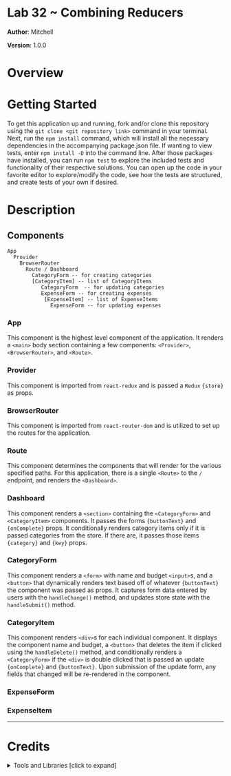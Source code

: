 # Lab 32 ~ Combining Reducers

**Author**: Mitchell

**Version**: 1.0.0

# Overview
 

# Getting Started
To get this application up and running, fork and/or clone this repository using the `git clone <git repository link>` command in your terminal. Next, run the `npm install` command, which will install all the necessary dependencies in the accompanying package.json file. If wanting to view tests, enter `npm install -D` into the command line. After those packages have installed, you can run `npm test` to explore the included tests and functionality of their respective solutions. You can open up the code in your favorite editor to explore/modify the code, see how the tests are structured, and create tests of your own if desired.

# Description

## Components
```
App
  Provider
    BrowserRouter
      Route / Dashboard
        CategoryForm -- for creating categories
        [CategoryItem] -- list of CategoryItems
           CategoryForm  -- for updating categories
           ExpenseForm -- for creating expenses
            [ExpenseItem] -- list of ExpenseItems
              ExpenseForm -- for updating expenses
```

### App
This component is the highest level component of the application. It renders a `<main>` body section containing a few components: `<Provider>`, `<BrowserRouter>`, and `<Route>`.

### Provider
This component is imported from `react-redux` and is passed a `Redux` `{store}` as props.

### BrowserRouter
This component is imported from `react-router-dom` and is utilized to set up the routes for the application.

### Route
This component determines the components that will render for the various specified paths. For this application, there is a single `<Route>` to the `/` endpoint, and renders the `<Dashboard>`.

### Dashboard
This component renders a `<section>` containing the `<CategoryForm>` and `<CategoryItem>` components. It passes the forms `{buttonText}` and `{onComplete}` props. It conditionally renders category items only if it is passed categories from the store. If there are, it passes those items `{category}` and `{key}` props. 

### CategoryForm
This component renders a `<form>` with name and budget `<input>`s, and a `<button>` that dynamically renders text based off of whatever `{buttonText}` the component was passed as props. It captures form data entered by users with the `handleChange()` method, and updates store state with the `handleSubmit()` method.

### CategoryItem
This component renders `<div>`s for each individual component. It displays the component name and budget, a `<button>` that deletes the item if clicked using the `handleDelete()` method, and conditionally renders a `<CategoryForm>` if the `<div>` is double clicked that is passed an update `{onComplete}` and `{buttonText}`. Upon submission of the update form, any fields that changed will be re-rendered in the component.

### ExpenseForm


### ExpenseItem


***

# Credits 
**<details>**
  <summary>Tools and Libraries [click to expand]</summary>

  * [Babel Core](https://www.npmjs.com/package/babel-core) ~ npmjs.com/package/babel-core
  * [Babel Loader](https://www.npmjs.com/package/babel-loader) ~ npmjs.com/package/babel-loader 
  * [Babel Plugin Transform Object Rest Spread](https://www.npmjs.com/package/babel-plugin-transform-object-rest-spread) ~  npmjs.com/package/babel-plugin-transform-object-rest-spread
  * [Babel Preset Env](https://www.npmjs.com/package/babel-preset-env) ~ npmjs.com/package/babel-preset-env
  * [Babel Preset React](https://www.npmjs.com/package/babel-preset-react) ~ npmjs.com/package/babel-preset-react
  * [CSS Loader](https://www.npmjs.com/package/css-loader) ~ npmjs.com/package/css-loader 
  * [Enzyme](https://www.npmjs.com/package/enzyme) ~ npmjs.com/package/enzyme
  * [Enzyme Adapter React 16](https://www.npmjs.com/package/enzyme-adapter-react-16) ~ npmjs.com/package/enzyme-adapter-react-16
  * [ESLint](https://www.npmjs.com/package/eslint) ~ npmjs.com/package/eslint
  * [Extract Text Webpack Plugin](https://www.npmjs.com/package/extract-text-webpack-plugin) ~ npmjs.com/package/extract-text-webpack-plugin
  * [HTML Webpack Plugin](https://www.npmjs.com/package/html-webpack-plugin) ~ npmjs.com/package/html-webpack-plugin
  * [Jest](https://facebook.github.io/jest/) ~ facebook.github.io/jest/
  * [Node SASS](https://www.npmjs.com/package/node-sass) ~ npmjs.com/package/node-sass
  * [React](https://www.npmjs.com/package/react) ~ npmjs.com/package/react
  * [React DOM](https://www.npmjs.com/package/react-dom) ~ npmjs.com/package/react-dom
  * [SASS Loader](https://www.npmjs.com/package/sass-loader) ~ npmjs.com/package/sass-loader
  * [Webpack](https://www.npmjs.com/package/webpack) ~ npmjs.com/package/webpack
  * [Webpack Dev Server](https://www.npmjs.com/package/webpack-dev-server) ~ npmjs.com/package/webpack-dev-server
</details>

